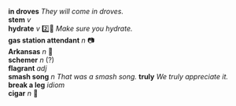 __in droves__ _They will come in droves._  
__stem__ _v_  
__hydrate__ _v_ :two::hammer: _Make sure you hydrate._  
__gas station attendant__ _n_ :camera:  
__Arkansas__ _n_ :mega:  
__schemer__ _n_ (?)  
__flagrant__ _adj_  
__smash song__ _n_ _That was a smash song._ 
__truly__ _We truly appreciate it._  
__break a leg__ _idiom_  
__cigar__ _n_ :mega:  